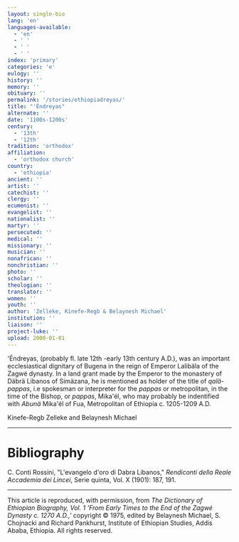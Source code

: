 ```yaml
---
layout: single-bio
lang: 'en'
languages-available:
  - 'en'
  - ' '
  - ' '
  - ' '
index: 'primary'
categories: 'e'
eulogy: ''
history: ''
memory: ''
obituary: ''
permalink: '/stories/ethiopiadreyas/'
title: "'Éndreyas"
alternate: ''
date: '1100s-1200s'
century:
  - '13th'
  - '12th'
tradition: 'orthodox'
affiliation:
  - 'orthodox church'
country:
  - 'ethiopia'
ancient: ''
artist: ''
catechist: ''
clergy: ''
ecumenist: ''
evangelist: ''
nationalist: ''
martyr: ''
persecuted: ''
medical: ''
missionary: ''
musician: ''
nonafrican: ''
nonchristian: ''
photo: ''
scholar: ''
theologian: ''
translator: ''
women: ''
youth: ''
author: 'Zelleke, Kinefe-Regb & Belaynesh Michael'
institution: ''
liaison: ''
project-luke: ''
upload: 2000-01-01
---
```



'Éndreyas, (probably fl. late 12th -early 13th century A.D.), was an important ecclesiastical dignitary of Bugena in the reign of Emperor Lalibäla of the Zagwé dynasty. In a land grant made by the Emperor to the monastery of Däbrä Libanos of Simäzana, he is mentioned as holder of the title of *qalä-pappas*, i.e spokesman or interpreter for the *pappas* or metropolitan, in the time of the Bishop, or *pappas*, Mika'él, who may probably be indentified with *Abunä* Mika'él of Fua, Metropolitan of Ethiopia c. 1205-1209 A.D.

Kinefe-Regb Zelleke and Belaynesh Michael

---

# Bibliography

C. Conti Rossini, "L'evangelo d'oro di Dabra Libanos," *Rendiconti della Reale Accademia dei Lincei*, Serie quinta, Vol. X (1901): 187, 191.

---

This article is reproduced, with permission, from *The Dictionary of Ethiopian Biography, Vol. 1 'From Early Times to the End of the Zagwé Dynasty c. 1270 A.D.,'* copyright &copy; 1975, edited by Belaynesh Michael, S. Chojnacki and Richard Pankhurst, Institute of Ethiopian Studies, Addis Ababa, Ethiopia.  All rights reserved.
